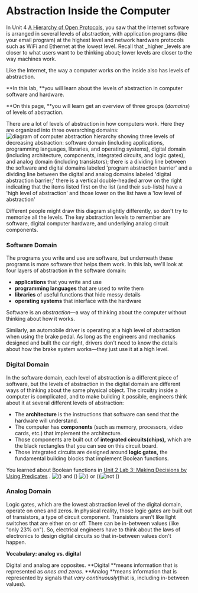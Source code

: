 # Abstraction Inside the Computer

In Unit 4 [A Hierarchy of Open Protocols](https://bjc.edc.org/bjc-r/cur/programming/4-internet/2-communication-protocols/3-open-protocols.html?topic=nyc_bjc%2F4-internet.topic&course=bjc4nyc.html&novideo&noassignment), you saw that the Internet software is arranged in several levels of abstraction, with application programs \(like your email program\) at the highest level and network hardware protocols such as WiFi and Ethernet at the lowest level. Recall that _higher _levels are closer to what users want to be thinking about; lower levels are closer to the way machines work.

Like the Internet, the way a computer works on the inside also has levels of abstraction.

**In this lab, **you will learn about the levels of abstraction in computer software and hardware.

**On this page, **you will learn get an overview of three groups \(_domains_\) of levels of abstraction.  


There are a lot of levels of abstraction in how computers work. Here they are organized into three overarching domains:![](https://bjc.edc.org/bjc-r/img/6-computers/hardware-abstraction.png "diagram of computer abstraction hierarchy showing three levels of decreasing abstraction: software domain \(including applications, programming languages, libraries, and operating systems\), digital domain \(including architecture, components, integrated circuits, and logic gates\), and analog domain \(including transistors\); there is a dividing line between the software and digital domains labeled &apos;program abstraction barrier&apos; and a dividing line between the digital and analog domains labeled &apos;digital abstraction barrier;&apos; there is a vertical double-headed arrow on the right indicating that the items listed first on the list \(and their sub-lists\) have a &apos;high level of abstraction&apos; and those lower on the list have a &apos;low level of abstraction&apos;")

Different people might draw this diagram slightly differently, so don't try to memorize all the levels. The key abstraction levels to remember are software, digital computer hardware, and underlying analog circuit components.

### Software Domain

The programs you write and use are software, but underneath these programs is more software that helps them work. In this lab, we'll look at four layers of abstraction in the software domain:

* **applications** that you write and use
* **programming languages** that are used to write them
* **libraries** of useful functions that hide messy details
* **operating systems** that interface with the hardware

Software is an _abstraction_—a way of thinking about the computer without thinking about how it works.

Similarly, an automobile driver is operating at a high level of abstraction when using the brake pedal. As long as the engineers and mechanics designed and built the car right, drivers don't need to know the details about how the brake system works—they just use it at a high level.

### Digital Domain

In the software domain, each level of abstraction is a different piece of software, but the levels of abstraction in the digital domain are different ways of thinking about the same physical object. The circuitry inside a computer is complicated, and to make building it possible, engineers think about it at several different levels of abstraction:

* The **architecture** is the instructions that software can send that the hardware will understand.
* The computer has **components** \(such as memory, processors, video cards, etc.\) that implement the architecture.
* Those components are built out of **integrated circuits\(chips\),** which are the black rectangles that you can see on this circuit board.
* Those integrated circuits are designed around **logic gates,** the fundamental building blocks that implement Boolean functions.

You learned about Boolean functions in [Unit 2 Lab 3: Making Decisions by Using Predicates](https://bjc.edc.org/bjc-r/cur/programming/2-complexity/3-predicates/1-adding-questions.html?topic=nyc_bjc%2F2-conditionals-abstraction.topic&course=bjc4nyc.html&novideo&noassignment) . ![](https://bjc.edc.org/bjc-r/img/blocks/and.png "\(\) and \(\)") ![](https://bjc.edc.org/bjc-r/img/blocks/or.png "\(\) or \(\)")![](https://bjc.edc.org/bjc-r/img/blocks/not_small.png "not \(\)")

### Analog Domain

Logic gates, which are the lowest abstraction level of the digital domain, operate on ones and zeros. In physical reality, those logic gates are built out of transistors, a type of circuit component. Transistors aren't like light switches that are either on or off. There can be in-between values \(like "only 23% on"\). So, electrical engineers have to think about the laws of electronics to design digital circuits so that in-between values don't happen.

**Vocabulary: analog vs. digital**

Digital and analog are opposites. **Digital **means information that is represented as _ones and zeros_. **Analog **means information that is represented by signals that _vary continuously_\(that is, including in-between values\).

